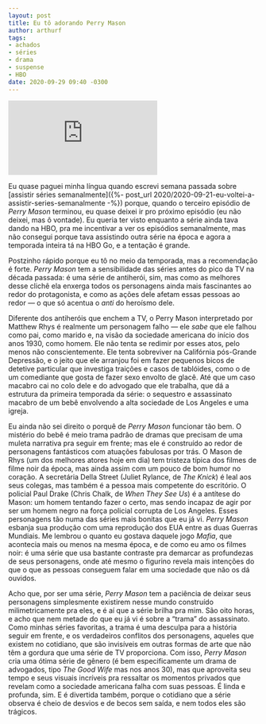 ```yaml
---
layout: post
title: Eu tô adorando Perry Mason
author: arthurf
tags:
- achados
- séries
- drama
- suspense
- HBO
date: 2020-09-29 09:40 -0300
---
```

<iframe class="full-width" src="https://www.youtube.com/embed/5kvje3ogHDk" frameborder="0" allow="accelerometer; autoplay; clipboard-write; encrypted-media; gyroscope; picture-in-picture" allowfullscreen></iframe>

Eu quase paguei minha língua quando escrevi semana passada sobre [assistir séries semanalmente]({%- post_url 2020/2020-09-21-eu-voltei-a-assistir-series-semanalmente -%}) porque, quando o terceiro episódio de *Perry Mason* terminou, eu quase deixei ir pro próximo episódio (eu não deixei, mas ô vontade). Eu queria ter visto enquanto a série ainda tava dando na HBO, pra me incentivar a ver os episódios semanalmente, mas não consegui porque tava assistindo outra série na época e agora a temporada inteira tá na HBO Go, e a tentação é grande.

Postzinho rápido porque eu tô no meio da temporada, mas a recomendação é forte. *Perry Mason* tem a sensibilidade das séries antes do pico da TV na década passada: é uma série de antiherói, sim, mas como as melhores desse clichê ela enxerga todos os personagens ainda mais fascinantes ao redor do protagonista, e como as ações dele afetam essas pessoas ao redor — o que só acentua o *anti* do heroísmo dele.

Diferente dos antiheróis que enchem a TV, o Perry Mason interpretado por Matthew Rhys é realmente um personagem falho — ele *sabe* que ele falhou como pai, como marido e, na visão da sociedade americana do início dos anos 1930, como homem. Ele não tenta se redimir por esses atos, pelo menos não conscientemente. Ele tenta sobreviver na Califórnia pós-Grande Depressão, e o jeito que ele arranjou foi em fazer pequenos bicos de detetive particular que investiga traições e casos de tablóides, como o de um comediante que gosta de fazer sexo envolto de glacê. Até que um caso macabro cai no colo dele e do advogado que ele trabalha, que dá a estrutura da primeira temporada da série: o sequestro e assassinato macabro de um bebê envolvendo a alta sociedade de Los Angeles e uma igreja.

Eu ainda não sei direito o porquê de *Perry Mason* funcionar tão bem. O mistério do bebê é meio trama padrão de dramas que precisam de uma muleta narrativa pra seguir em frente; mas ele é construído ao redor de personagens fantásticos com atuações fabulosas por trás. O Mason de Rhys (um dos melhores atores hoje em dia) tem tristeza típica dos filmes de filme noir da época, mas ainda assim com um pouco de bom humor no coração. A secretária Della Street (Juliet Rylance, de *The Knick*) é leal aos seus colegas, mas também é a pessoa mais competente do escritório. O policial Paul Drake (Chris Chalk, de *When They See Us*) é a antítese do Mason: um homem tentando fazer o certo, mas sendo incapaz de agir por ser um homem negro na força policial corrupta de Los Angeles. Esses personagens tão numa das séries mais bonitas que eu já vi. *Perry Mason* esbanja sua produção com uma reprodução dos EUA entre as duas Guerras Mundiais. Me lembrou o quanto eu gostava daquele jogo *Mafia*, que acontecia mais ou menos na mesma época, e de como eu amo os filmes noir: é uma série que usa bastante contraste pra demarcar as profundezas de seus personagens, onde até mesmo o figurino revela mais intenções do que o que as pessoas conseguem falar em uma sociedade que não os dá ouvidos.

Acho que, por ser uma série, *Perry Mason* tem a paciência de deixar seus personagens simplesmente existirem nesse mundo construído milimetricamente pra eles, e é aí que a série brilha pra mim. São oito horas, e acho que nem metade do que eu já vi é sobre a “trama” do assassinato. Como minhas séries favoritas, a trama é uma desculpa para a história seguir em frente, e os verdadeiros conflitos dos personagens, aqueles que existem no cotidiano, que são invisíveis em outras formas de arte que não têm a gordura que uma série de TV proporciona. Com isso, *Perry Mason* cria uma ótima série de gênero (é bem especificamente um drama de advogados, tipo *The Good Wife* mas nos anos 30), mas que aproveita seu tempo e seus visuais incríveis pra ressaltar os momentos privados que revelam como a sociedade americana falha com suas pessoas. É linda e profunda, sim. E é divertida também, porque o cotidiano que a série observa é cheio de desvios e de becos sem saída, e nem todos eles são trágicos.
